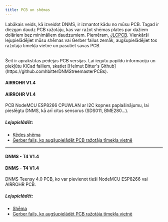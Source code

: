 ```yaml
---
title: PCB un shēmas
---
```


Labākais veids, kā izveidot DNMS, ir izmantot kādu no mūsu PCB.
Tagad ir diezgan daudz PCB ražotāju, kas var ražot shēmas plates par dažiem dolāriem bez minimāliem daudzumiem. Piemēram, [JLCPCB](https://jlcpcb.com).
Vienkārši lejupielādējiet mūsu shēmas vai Gerber failus zemāk, augšupielādējiet tos ražotāja tīmekļa vietnē un pasūtiet savas PCB.

<br>
Šeit ir aprakstītas pēdējās PCB versijas. Lai iegūtu papildu informāciju un piekļūtu KiCad failiem, skatiet [Helmut Bitter's Github](https://github.comhbitterDNMStreemasterPCBs).

#### AIRROHR V1.4
#### AIRROHR V1.4
PCB NodeMCU ESP8266 CPUWLAN ar I2C kopnes paplašinājumu, lai pieslēgtu DNMS, kā arī citus sensorus (SDS011, BME280...).


##### Lejupielādēt:
* [Ķēdes shēma](...docsdnmsairrohr-PCB-circuit-diagram.pdf)
* [Gerber fails, ko augšupielādēt PCB ražotāja tīmekļa vietnē](...docsdnmsairrohr-PCB-circuit-diagram-gerber.zip)

---

#### DNMS - T4 V1.4
#### DNMS - T4 V1.4
DNMS Teensy 4.0 PCB, ko var pievienot tieši NodeMCU ESP8266 vai AIRROHR PCB.


##### Lejupielādēt:
* [Shēma](...docsdnmsdnms-noise-measuring-teensy-40-circuit-diagram.pdf)
* [Gerber fails, ko augšupielādēt PCB ražotāja tīmekļa vietnē](...docsdnmsdnms-noise-measuring-teensy-40-circuit-gerber.zip)

